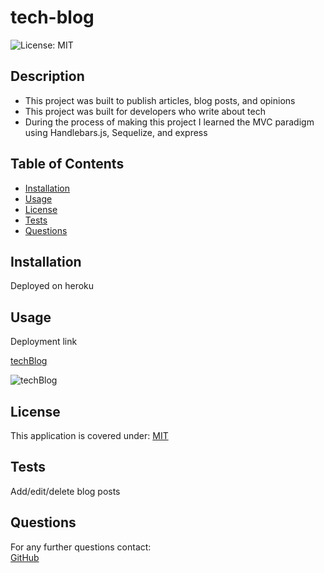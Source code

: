 # tech-blog
![License: MIT](https://img.shields.io/badge/License-MIT-yellow.svg)

## Description
* This project was built to publish articles, blog posts, and opinions 
* This project was built for developers who write about tech
* During the process of making this project I learned the MVC paradigm using Handlebars.js, Sequelize, and express

## Table of Contents
* [Installation](#installation)
* [Usage](#usage)
* [License](#license)
* [Tests](#tests)
* [Questions](#questions)

## Installation
Deployed on heroku

## Usage
Deployment link

[techBlog](Link)

![techBlog](https://github.com/BrianPizz/tech-blog/assets/138056153/e9602a00-24b3-46df-b14b-706501d8b206)




## License
This application is covered under:
[MIT](https://choosealicense.com/licenses/mit/)

## Tests
Add/edit/delete blog posts

## Questions
For any further questions contact:  
[GitHub](https://github.com/BrianPizz)  
